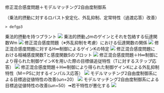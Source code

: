 
修正混合感度問題＋モデルマッチング2自由度制御系

（乗法的摂動に対するロバスト安定化、外乱抑制、定常特性（過渡応答）改善）
```
> defgp3
```
乗法的摂動を持つプラント
![](images/plant_multiplicative_pertubation.png)
乗法的摂動⊿mのゲインとそれを包絡する伝達関数Wm
![](images/deltam.png)
修正混合感度問題（※外乱抑制を考慮）における伝達関数の関係
![](images/modified_mixed_sensitivity.png)
修正混合感度問題に対するH∞制御によるゲインKの特定
![](images/hoo_gain_mixed.png)
修正混合感度問題における相補感度関数Tと感度関数Sのプロット
![](images/bode_modified_mixed_sensitivity.png)
修正混合感度問題＋H∞制御により得られた制御ゲインKを用いた際の目標値追従特性（Tに対するステップ応答）
![](images/step_response.png)
修正混合感度問題＋H∞制御により得られた制御ゲインKによる外乱抑制特性（M＝PSに対するインパルス応答）
![](images/impulse_disturbance.png)
モデルマッチング2自由度制御系による目標追従値特性の改善(ωn=20）
![](images/omega_n=20.png)
モデルマッチング2自由度制御系による目標追従値特性の改善(ωn=50）➟若干特性が悪化する
![](images/omega_n=50.png)




